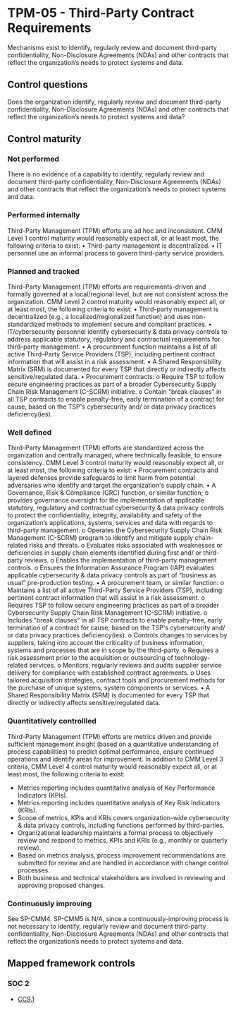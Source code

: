 # TPM-05 - Third-Party Contract Requirements
Mechanisms exist to identify, regularly review and document third-party confidentiality, Non-Disclosure Agreements (NDAs) and other contracts that reflect the organization’s needs to protect systems and data.
## Control questions
Does the organization identify, regularly review and document third-party confidentiality, Non-Disclosure Agreements (NDAs) and other contracts that reflect the organization’s needs to protect systems and data?
## Control maturity
### Not performed
There is no evidence of a capability to identify, regularly review and document third-party confidentiality, Non-Disclosure Agreements (NDAs) and other contracts that reflect the organization’s needs to protect systems and data.
### Performed internally
Third-Party Management (TPM) efforts are ad hoc and inconsistent. CMM Level 1 control maturity would reasonably expect all, or at least most, the following criteria to exist:
•	Third-party management is decentralized.
•	IT personnel use an informal process to govern third-party service providers.
### Planned and tracked
Third-Party Management (TPM) efforts are requirements-driven and formally governed at a local/regional level, but are not consistent across the organization. CMM Level 2 control maturity would reasonably expect all, or at least most, the following criteria to exist:
•	Third-party management is decentralized (e.g., a localized/regionalized function) and uses non-standardized methods to implement secure and compliant practices.
•	IT/cybersecurity personnel identify cybersecurity & data privacy controls to address applicable statutory, regulatory and contractual requirements for third-party management.
•	A procurement function maintains a list of all active Third-Party Service Providers (TSP), including pertinent contract information that will assist in a risk assessment.
•	A Shared Responsibility Matrix (SRM) is documented for every TSP that directly or indirectly affects sensitive/regulated data.
•	Procurement contracts:
o	Require TSP to follow secure engineering practices as part of a broader Cybersecurity Supply Chain Risk Management (C-SCRM) initiative.
o	Contain "break clauses" in all TSP contracts to enable penalty-free, early termination of a contract for cause, based on the TSP's cybersecurity and/ or data privacy practices deficiency(ies).
### Well defined
Third-Party Management (TPM) efforts are standardized across the organization and centrally managed, where technically feasible, to ensure consistency. CMM Level 3 control maturity would reasonably expect all, or at least most, the following criteria to exist:
•	Procurement contracts and layered defenses provide safeguards to limit harm from potential adversaries who identify and target the organization's supply chain.
•	A Governance, Risk & Compliance (GRC) function, or similar function;
o	provides governance oversight for the implementation of applicable statutory, regulatory and contractual cybersecurity & data privacy controls to protect the confidentiality, integrity, availability and safety of the organization’s applications, systems, services and data with regards to third-party management.
o	Operates the Cybersecurity Supply Chain Risk Management (C-SCRM) program to identify and mitigate supply chain-related risks and threats.
o	Evaluates risks associated with weaknesses or deficiencies in supply chain elements identified during first and/ or third-party reviews. 
o	Enables the implementation of third-party management controls.
o	Ensures the Information Assurance Program (IAP) evaluates applicable cybersecurity & data privacy controls as part of “business as usual” pre-production testing. 
•	A procurement team, or similar function:
o	Maintains a list of all active Third-Party Service Providers (TSP), including pertinent contract information that will assist in a risk assessment.
o	Requires TSP to follow secure engineering practices as part of a broader Cybersecurity Supply Chain Risk Management (C-SCRM) initiative.
o	Includes "break clauses" in all TSP contracts to enable penalty-free, early termination of a contract for cause, based on the TSP's cybersecurity and/ or data privacy practices deficiency(ies).
o	Controls changes to services by suppliers, taking into account the criticality of business information, systems and processes that are in scope by the third-party.
o	Requires a risk assessment prior to the acquisition or outsourcing of technology-related services.
o	Monitors, regularly reviews and audits supplier service delivery for compliance with established contract agreements. 
o	Uses tailored acquisition strategies, contract tools and procurement methods for the purchase of unique systems, system components or services.
•	A Shared Responsibility Matrix (SRM) is documented for every TSP that directly or indirectly affects sensitive/regulated data.
### Quantitatively controllled
Third-Party Management (TPM) efforts are metrics driven and provide sufficient management insight (based on a quantitative understanding of process capabilities) to predict optimal performance, ensure continued operations and identify areas for improvement. In addition to CMM Level 3 criteria, CMM Level 4 control maturity would reasonably expect all, or at least most, the following criteria to exist:
- 	Metrics reporting includes quantitative analysis of Key Performance Indicators (KPIs).
- 	Metrics reporting includes quantitative analysis of Key Risk Indicators (KRIs).
- 	Scope of metrics, KPIs and KRIs covers organization-wide cybersecurity & data privacy controls, including functions performed by third-parties.
- 	Organizational leadership maintains a formal process to objectively review and respond to metrics, KPIs and KRIs (e.g., monthly or quarterly review).
- 	Based on metrics analysis, process improvement recommendations are submitted for review and are handled in accordance with change control processes.
- 	Both business and technical stakeholders are involved in reviewing and approving proposed changes.
### Continuously improving
See SP-CMM4. SP-CMM5 is N/A, since a continuously-improving process is not necessary to identify, regularly review and document third-party confidentiality, Non-Disclosure Agreements (NDAs) and other contracts that reflect the organization’s needs to protect systems and data.
## Mapped framework controls
### SOC 2
- [CC9.1](../soc2/cc91.md)